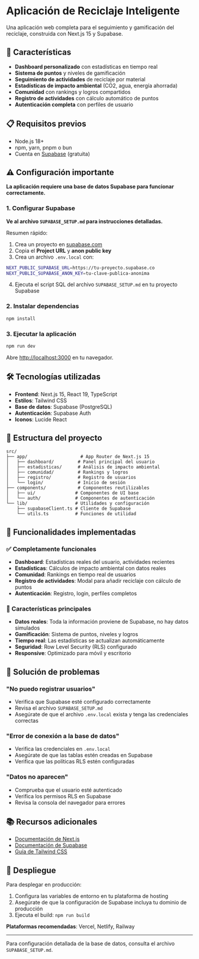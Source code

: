 # Aplicación de Reciclaje Inteligente

Una aplicación web completa para el seguimiento y gamificación del reciclaje, construida con Next.js 15 y Supabase.

## 🚀 Características

- **Dashboard personalizado** con estadísticas en tiempo real
- **Sistema de puntos** y niveles de gamificación
- **Seguimiento de actividades** de reciclaje por material
- **Estadísticas de impacto ambiental** (CO2, agua, energía ahorrada)
- **Comunidad** con rankings y logros compartidos
- **Registro de actividades** con cálculo automático de puntos
- **Autenticación completa** con perfiles de usuario

## 📋 Requisitos previos

- Node.js 18+ 
- npm, yarn, pnpm o bun
- Cuenta en [Supabase](https://supabase.com) (gratuita)

## ⚠️ Configuración importante

**La aplicación requiere una base de datos Supabase para funcionar correctamente.**

### 1. Configurar Supabase

**Ve al archivo `SUPABASE_SETUP.md` para instrucciones detalladas.**

Resumen rápido:
1. Crea un proyecto en [supabase.com](https://supabase.com)
2. Copia el **Project URL** y **anon public key**
3. Crea un archivo `.env.local` con:

```bash
NEXT_PUBLIC_SUPABASE_URL=https://tu-proyecto.supabase.co
NEXT_PUBLIC_SUPABASE_ANON_KEY=tu-clave-publica-anonima
```

4. Ejecuta el script SQL del archivo `SUPABASE_SETUP.md` en tu proyecto Supabase

### 2. Instalar dependencias

```bash
npm install
```

### 3. Ejecutar la aplicación

```bash
npm run dev
```

Abre [http://localhost:3000](http://localhost:3000) en tu navegador.

## 🛠️ Tecnologías utilizadas

- **Frontend**: Next.js 15, React 19, TypeScript
- **Estilos**: Tailwind CSS
- **Base de datos**: Supabase (PostgreSQL)
- **Autenticación**: Supabase Auth
- **Iconos**: Lucide React

## 📁 Estructura del proyecto

```
src/
├── app/                    # App Router de Next.js 15
│   ├── dashboard/         # Panel principal del usuario
│   ├── estadisticas/      # Análisis de impacto ambiental
│   ├── comunidad/         # Rankings y logros
│   ├── registro/          # Registro de usuarios
│   └── login/             # Inicio de sesión
├── components/            # Componentes reutilizables
│   ├── ui/               # Componentes de UI base
│   └── auth/             # Componentes de autenticación
└── lib/                  # Utilidades y configuración
    ├── supabaseClient.ts # Cliente de Supabase
    └── utils.ts          # Funciones de utilidad
```

## 🔧 Funcionalidades implementadas

### ✅ Completamente funcionales
- **Dashboard**: Estadísticas reales del usuario, actividades recientes
- **Estadísticas**: Cálculos de impacto ambiental con datos reales
- **Comunidad**: Rankings en tiempo real de usuarios
- **Registro de actividades**: Modal para añadir reciclaje con cálculo de puntos
- **Autenticación**: Registro, login, perfiles completos

### 🎯 Características principales
- **Datos reales**: Toda la información proviene de Supabase, no hay datos simulados
- **Gamificación**: Sistema de puntos, niveles y logros
- **Tiempo real**: Las estadísticas se actualizan automáticamente
- **Seguridad**: Row Level Security (RLS) configurado
- **Responsive**: Optimizado para móvil y escritorio

## 🐛 Solución de problemas

### "No puedo registrar usuarios"
- Verifica que Supabase esté configurado correctamente
- Revisa el archivo `SUPABASE_SETUP.md`
- Asegúrate de que el archivo `.env.local` exista y tenga las credenciales correctas

### "Error de conexión a la base de datos"
- Verifica las credenciales en `.env.local`
- Asegúrate de que las tablas estén creadas en Supabase
- Verifica que las políticas RLS estén configuradas

### "Datos no aparecen"
- Comprueba que el usuario esté autenticado
- Verifica los permisos RLS en Supabase
- Revisa la consola del navegador para errores

## 📚 Recursos adicionales

- [Documentación de Next.js](https://nextjs.org/docs)
- [Documentación de Supabase](https://supabase.com/docs)
- [Guía de Tailwind CSS](https://tailwindcss.com/docs)

## 🚀 Despliegue

Para desplegar en producción:

1. Configura las variables de entorno en tu plataforma de hosting
2. Asegúrate de que la configuración de Supabase incluya tu dominio de producción
3. Ejecuta el build: `npm run build`

**Plataformas recomendadas**: Vercel, Netlify, Railway

---

Para configuración detallada de la base de datos, consulta el archivo `SUPABASE_SETUP.md`.
